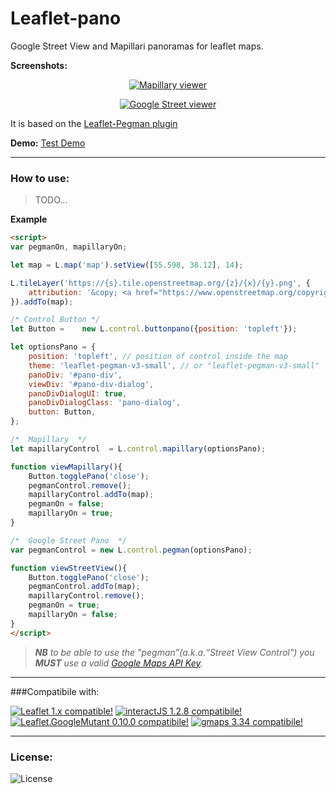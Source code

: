 # Leaflet-pano
Google Street View and Mapillari panoramas for leaflet maps.

**Screenshots:**
<p style="text-align: center;">
    <a href="#"><img src="https://github.com/velocat/leaflet-pano/blob/master/images/mappi.png" alt="Mapillary viewer" /></a>
</p>


<p style="text-align:center;">
    <a href="#"><img src="https://github.com/velocat/leaflet-pano/blob/master/images/google-street.png" alt="Google Street viewer" /></a>
</p>


It is based on the [Leaflet-Pegman plugin](https://github.com/Raruto/leaflet-pegman/)

**Demo:** [Test Demo](https://velocat.github.io/leaflet-pano/ "Test Demo")

---

### How to use:


> TODO...

**Example**
```html
<script>
var pegmanOn, mapillaryOn; 

let map = L.map('map').setView([55.598, 38.12], 14);

L.tileLayer('https://{s}.tile.openstreetmap.org/{z}/{x}/{y}.png', {
	attribution: '&copy; <a href="https://www.openstreetmap.org/copyright">OpenStreetMap</a> contributors'
}).addTo(map);

/* Control Button */
let Button =	new L.control.buttonpano({position: 'topleft'});

let optionsPano = {
	position: 'topleft', // position of control inside the map
	theme: 'leaflet-pegman-v3-small', // or "leaflet-pegman-v3-small"
	panoDiv: '#pano-div',
	viewDiv: '#pano-div-dialog',
	panoDivDialogUI: true,
	panoDivDialogClass: 'pano-dialog',
	button: Button,
};

/*  Mapillary  */
let mapillaryControl  = L.control.mapillary(optionsPano);

function viewMapillary(){
	Button.togglePano('close');
	pegmanControl.remove();
	mapillaryControl.addTo(map);
	pegmanOn = false;
	mapillaryOn = true;
} 

/*  Google Street Pano  */
var pegmanControl = new L.control.pegman(optionsPano);

function viewStreetView(){
	Button.togglePano('close');
	pegmanControl.addTo(map);
	mapillaryControl.remove();				
	pegmanOn = true;
	mapillaryOn = false; 
}
</script>
```

> _**NB** to be able to use the "pegman”(a.k.a.“Street View Control") you **MUST** use a valid [Google Maps API Key](https://developers.google.com/maps/documentation/javascript/get-api-key)._

---

###Compatibile with:

[![Leaflet 1.x compatible!](https://img.shields.io/badge/Leaflet-1.7.1-green)](http://leafletjs.com/reference.html)
[![interactJS 1.2.8 compatibile!](https://img.shields.io/badge/interactJS-1.2.8-green)](https://interactjs.io/)
[![Leaflet.GoogleMutant 0.10.0 compatibile!](https://img.shields.io/badge/Leaflet.GoogleMutant-0.10.0-green)](https://gitlab.com/IvanSanchez/Leaflet.GridLayer.GoogleMutant)
[![gmaps 3.34 compatibile!](https://img.shields.io/badge/gmaps-3.34-green)](https://interactjs.io/)

---

### License:
![License](https://img.shields.io/github/license/velocat/leaflet-pano "License")
